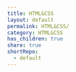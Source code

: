 ```yaml
---
title: HTML&CSS
layout: default
permalink: HTML&CSS/
category: HTML&CSS
has_children: true
share: true
shortRepo:
  - default
---
```

